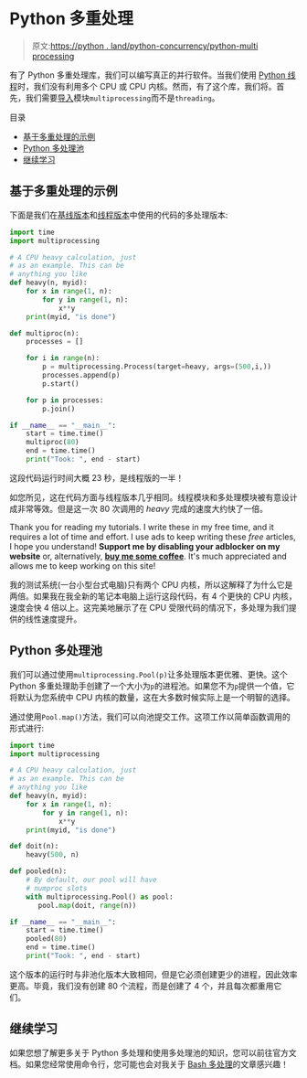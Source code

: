 # Python 多重处理

> 原文:[https://python . land/python-concurrency/python-multi processing](https://python.land/python-concurrency/python-multiprocessing)

有了 Python 多重处理库，我们可以编写真正的并行软件。当我们使用 [Python 线程](https://python.land/python-concurrency/python-threads)时，我们没有利用多个 CPU 或 CPU 内核。然而，有了这个库，我们将。首先，我们需要[导入](https://python.land/project-structure/python-modules)模块`multiprocessing`而不是`threading`。

目录



*   [基于多重处理的示例](#Multiprocessing_based_example "Multiprocessing based example")
*   [Python 多处理池](#Python_multiprocessing_pool "Python multiprocessing pool")
*   [继续学习](#Keep_learning "Keep learning")



## 基于多重处理的示例

下面是我们在[基线版本](https://python.land/python-concurrency/setting-the-baseline)和[线程版本](https://python.land/python-concurrency/python-threads)中使用的代码的多处理版本:

```py
import time
import multiprocessing

# A CPU heavy calculation, just
# as an example. This can be
# anything you like
def heavy(n, myid):
    for x in range(1, n):
        for y in range(1, n):
            x**y
    print(myid, "is done")

def multiproc(n):
    processes = []

    for i in range(n):
        p = multiprocessing.Process(target=heavy, args=(500,i,))
        processes.append(p)
        p.start()

    for p in processes:
        p.join()

if __name__ == "__main__":
    start = time.time()
    multiproc(80)
    end = time.time()
    print("Took: ", end - start)
```

这段代码运行时间大概 23 秒，是线程版的一半！

如您所见，这在代码方面与线程版本几乎相同。线程模块和多处理模块被有意设计成非常等效。但是这一次 80 次调用的 *heavy* 完成的速度大约快了一倍。

Thank you for reading my tutorials. I write these in my free time, and it requires a lot of time and effort. I use ads to keep writing these *free* articles, I hope you understand! **Support me by disabling your adblocker on my website** or, alternatively, **[buy me some coffee](https://www.buymeacoffee.com/pythonland)**. It's much appreciated and allows me to keep working on this site!

我的测试系统(一台小型台式电脑)只有两个 CPU 内核，所以这解释了为什么它是两倍。如果我在我全新的笔记本电脑上运行这段代码，有 4 个更快的 CPU 内核，速度会快 4 倍以上。这完美地展示了在 CPU 受限代码的情况下，多处理为我们提供的线性速度提升。

## Python 多处理池

我们可以通过使用`multiprocessing.Pool(p)`让多处理版本更优雅、更快。这个 Python 多重处理助手创建了一个大小为`p`的进程池。如果您不为`p`提供一个值，它将默认为您系统中 CPU 内核的数量，这在大多数时候实际上是一个明智的选择。

通过使用`Pool.map()`方法，我们可以向池提交工作。这项工作以简单函数调用的形式进行:

```py
import time
import multiprocessing

# A CPU heavy calculation, just
# as an example. This can be
# anything you like
def heavy(n, myid):
    for x in range(1, n):
        for y in range(1, n):
            x**y
    print(myid, "is done")

def doit(n):
    heavy(500, n)

def pooled(n):
    # By default, our pool will have
    # numproc slots
    with multiprocessing.Pool() as pool:
       pool.map(doit, range(n))

if __name__ == "__main__":
    start = time.time()
    pooled(80)
    end = time.time()
    print("Took: ", end - start)
```

这个版本的运行时与非池化版本大致相同，但是它必须创建更少的进程，因此效率更高。毕竟，我们没有创建 80 个流程，而是创建了 4 个，并且每次都重用它们。

## 继续学习

如果您想了解更多关于 Python 多处理和使用多处理池的知识，您可以前往官方文档。如果您经常使用命令行，您可能也会对我关于 [Bash 多处理](https://python.land/the-unix-shell/bash-multiprocessing)的文章感兴趣！